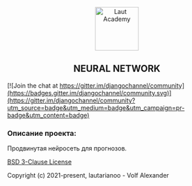 <p align="center">
    <a href="#" target="_blank" rel="noopener noreferrer">
        <img width="100" src="docs/_static/195513_1280_800.jpg" title="Laut Academy">
    </a>
</p>

<h2 align="center">NEURAL NETWORK</h2>

[![Join the chat at https://gitter.im/djangochannel/community](https://badges.gitter.im/djangochannel/community.svg)](https://gitter.im/djangochannel/community?utm_source=badge&utm_medium=badge&utm_campaign=pr-badge&utm_content=badge)


### Описание проекта:
Продвинутая нейросеть для прогнозов.

[BSD 3-Clause License](https://opensource.org/licenses/BSD-3-Clause)

Copyright (c) 2021-present, lautarianoo - Volf Alexander



